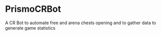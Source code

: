 # PrismoCRBot
A CR Bot to automate free and arena chests opening and to gather data to generate game statistics
